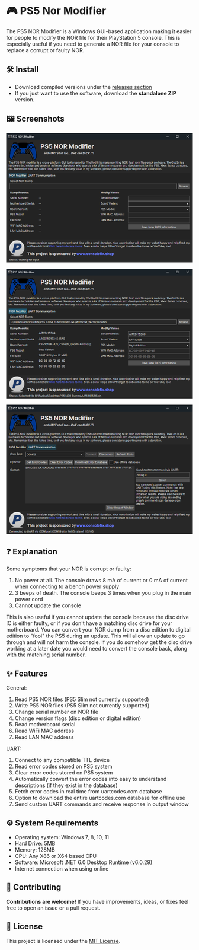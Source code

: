 # 🎮️ PS5 Nor Modifier

The PS5 NOR Modifier is a Windows GUI-based application making it easier for people to modify the NOR file for their PlayStation 5 console. This is especially useful if you need to generate a NOR file for your console to replace a corrupt or faulty NOR.

## 🛠️ Install

- Download compiled versions under the [releases section](https://github.com/TheCod3rYouTube/PS5NorModifier/releases/tag/release)
- If you just want to use the software, download the **standalone ZIP** version.

## 🖼️ Screenshots

![PS5 NOR Modifier](https://raw.githubusercontent.com/thecod3ryoutube/PS5NorModifier/main/Screenshot1.png)

![PS5 NOR Modifier](https://raw.githubusercontent.com/thecod3ryoutube/PS5NorModifier/main/Screenshot2.png)

![PS5 NOR Modifier](https://raw.githubusercontent.com/thecod3ryoutube/PS5NorModifier/main/Screenshot3.png)

## ❓ Explanation

Some symptoms that your NOR is corrupt or faulty:

1. No power at all. The console draws 8 mA of current or 0 mA of current when connecting to a bench power supply
2. 3 beeps of death. The console beeps 3 times when you plug in the main power cord
3. Cannot update the console

This is also useful if you cannot update the console because the disc drive IC is either faulty, or if you don't have a matching disc drive for your motherboard. You can convert your NOR dump from a disc edition to digital edition to "fool" the PS5 during
an update. This will allow an update to go through and will not harm the console. If you do somehow get the disc drive working at a later date you would need to convert the console back, along with the matching serial number.

## ✨ Features

General:

1. Read PS5 NOR files (PS5 Slim not currently supported)
2. Write PS5 NOR files (PS5 Slim not currently supported)
3. Change serial number on NOR file
4. Change version flags (disc edition or digital edition)
5. Read motherboard serial
6. Read WiFi MAC address
7. Read LAN MAC address

UART:

1. Connect to any compatible TTL device
2. Read error codes stored on PS5 system
3. Clear error codes stored on PS5 system
4. Automatically convert the error codes into easy to understand descriptions (if they exist in the database)
5. Fetch error codes in real time from uartcodes.com database
6. Option to download the entire uartcodes.com database for offline use
7. Send custom UART commands and receive response in output window

## ⚙️ System Requirements

- Operating system: Windows 7, 8, 10, 11
- Hard Drive: 5MB
- Memory: 128MB
- CPU: Any X86 or X64 based CPU
- Software: Microsoft .NET 6.0 Desktop Runtime (v6.0.29)
- Internet connection when using online

## 🤝 Contributing

**Contributions are welcome!**
If you have improvements, ideas, or fixes feel free to open an issue or a pull request.

## 📄 License

This project is licensed under the [MIT License](https://opensource.org/license/mit).
